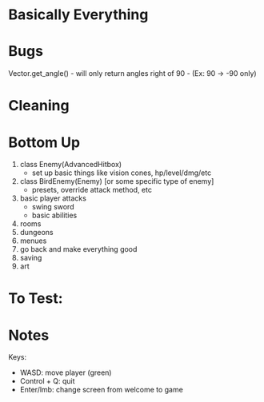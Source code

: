 # Basically Everything

# Bugs
Vector.get_angle()
    - will only return angles right of 90
    - (Ex: 90 -> -90 only)

# Cleaning


# Bottom Up
1) class Enemy(AdvancedHitbox)
    - set up basic things like vision cones, hp/level/dmg/etc
2) class BirdEnemy(Enemy) [or some specific type of enemy]
    - presets, override attack method, etc
3) basic player attacks
    - swing sword
    - basic abilities
4) rooms
5) dungeons
6) menues
7) go back and make everything good
8) saving
9) art


# To Test:


# Notes
Keys:
- WASD: move player (green)
- Control + Q: quit
- Enter/lmb: change screen from welcome to game
